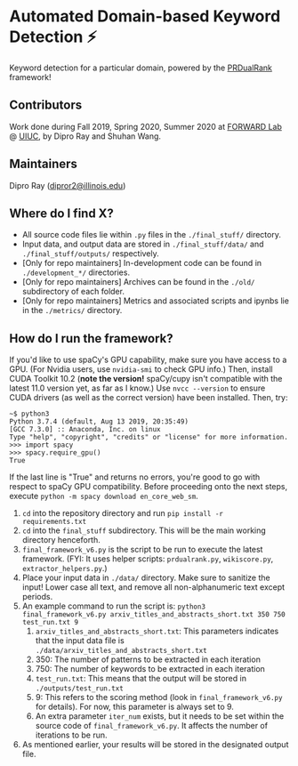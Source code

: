 # Automated Domain-based Keyword Detection :zap:
Keyword detection for a particular domain, powered by the [PRDualRank](https://dl.acm.org/doi/10.1145/1935826.1935933) framework! 

## Contributors
Work done during Fall 2019, Spring 2020, Summer 2020 at [FORWARD Lab](http://www.forwarddatalab.org/) @ [UIUC](https://cs.illinois.edu/), by Dipro Ray and Shuhan Wang.

## Maintainers
Dipro Ray (dipror2@illinois.edu)

## Where do I find X?
* All source code files lie within `.py` files in the `./final_stuff/` directory.
* Input data, and output data are stored in `./final_stuff/data/` and `./final_stuff/outputs/` respectively.
* [Only for repo maintainers] In-development code can be found in `./development_*/` directories.
* [Only for repo maintainers] Archives can be found in the `./old/` subdirectory of each folder.
* [Only for repo maintainers] Metrics and associated scripts and ipynbs lie in the `./metrics/` directory.

## How do I run the framework?
If you'd like to use spaCy's GPU capability, make sure you have access to a GPU. (For Nvidia users, use `nvidia-smi` to check GPU info.) Then, install CUDA Toolkit 10.2 (**note the version!** spaCy/cupy isn't compatible with the latest 11.0 version yet, as far as I know.) Use `nvcc --version` to ensure CUDA drivers (as well as the correct version) have been installed. Then, try:
```
~$ python3
Python 3.7.4 (default, Aug 13 2019, 20:35:49)
[GCC 7.3.0] :: Anaconda, Inc. on linux
Type "help", "copyright", "credits" or "license" for more information.
>>> import spacy
>>> spacy.require_gpu()
True
```
If the last line is "True" and returns no errors, you're good to go with respect to spaCy GPU compatibility. Before proceeding onto the next steps, execute `python -m spacy download en_core_web_sm`.
1. `cd` into the repository directory and run `pip install -r requirements.txt`
2. `cd` into the `final_stuff` subdirectory. This will be the main working directory henceforth.
3. `final_framework_v6.py` is the script to be run to execute the latest framework. (FYI: It uses helper scripts: `prdualrank.py`, `wikiscore.py`, `extractor_helpers.py`.)
4. Place your input data in `./data/` directory. Make sure to sanitize the input! Lower case all text, and remove all non-alphanumeric text except periods.
5. An example command to run the script is: `python3 final_framework_v6.py arxiv_titles_and_abstracts_short.txt 350 750 test_run.txt 9`
      1. `arxiv_titles_and_abstracts_short.txt`: This parameters indicates that the input data file is `./data/arxiv_titles_and_abstracts_short.txt`
      2. 350: The number of patterns to be extracted in each iteration
      3. 750: The number of keywords to be extracted in each iteration
      4. `test_run.txt`: This means that the output will be stored in `./outputs/test_run.txt`
      5. 9: This refers to the scoring method (look in `final_framework_v6.py` for details). For now, this parameter is always set to 9.
      6. An extra parameter `iter_num` exists, but it needs to be set within the source code of `final_framework_v6.py`. It affects the number of iterations to be run.
6. As mentioned earlier, your results will be stored in the designated output file.
